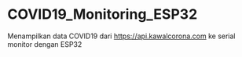 # COVID19_Monitoring_ESP32
Menampilkan data COVID19 dari https://api.kawalcorona.com ke serial monitor dengan ESP32
